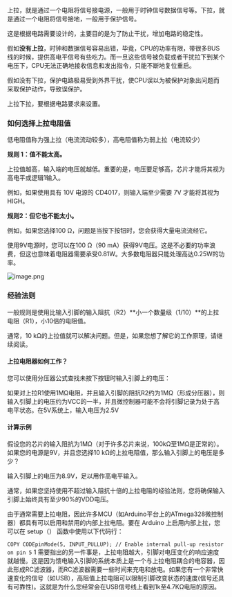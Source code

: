 上拉，就是通过一个电阻将信号接电源，一般用于时钟信号数据信号等。下拉，就是通过一个电阻将信号接地，一般用于保护信号。

这是根据电路需要设计的，主要目的是为了防止干扰，增加电路的稳定性。

假如**没有上拉**，时钟和数据信号容易出错，毕竟，CPU的功率有限，带很多BUS线的时候，提供高电平信号有些吃力。而一旦这些信号被负载或者干扰拉下到某个电压下，CPU无法正确地接收信息和发出指令，只能不断地复位重启。

假如没有下拉，保护电路极易受到外界干扰，使CPU误以为被保护对象出问题而采取保护动作，导致误保护。

上拉下拉，要根据电路要求来设置。

### **如何选择上拉电阻值**

低电阻值称为强上拉（电流流动较多），高电阻值称为弱上拉（电流较少）

**规则 1：值不能太高。**

上拉值越高，输入端的电压就越低。重要的是，电压要足够高，芯片才能将其视为高电平或逻辑1输入。

例如，如果使用具有 10V 电源的 CD4017，则输入端至少需要 7V 才能将其视为 HIGH。

**规则2：但它也不能太小。**

例如，如果您选择100 Ω，问题是当按下按钮时，您会获得大量电流流经它。

使用9V电源时，您可以在100 Ω（90 mA）获得9V电压。这是不必要的功率浪费，但这也意味着电阻器需要承受0.81W。大多数电阻器只能处理高达0.25W的功率。

![image.png](https://note.youdao.com/yws/res/371/WEBRESOURCE11356bbd9af898150ec0e7b29f250627)

### **经验法则**

一般规则是使用比输入引脚的输入阻抗（R2）\*\*小一个数量级（1/10）\*\*的上拉电阻（R1），小10倍的电阻值。

通常，10 kΩ的上拉值就可以解决问题。但是，如果您想了解它的工作原理，请继续阅读。

#### **上拉电阻器如何工作？**

您可以使用分压器公式查找未按下按钮时输入引脚上的电压：

如果对上拉R1使用1MΩ电阻，并且输入引脚的阻抗R2约为1MΩ（形成分压器），则输入引脚上的电压约为VCC的一半，并且微控制器可能不会将引脚记录为处于高电平状态。在5V系统上，输入电压为2.5V

#### **计算示例**

假设您的芯片的输入阻抗为1MΩ（对于许多芯片来说，100kΩ至1MΩ是正常的）。如果您的电源是9V，并且您选择10 kΩ的上拉电阻值，那么输入引脚上的电压是多少？

输入引脚上的电压为8.9V，足以用作高电平输入。

通常，如果您坚持使用不超过输入阻抗十倍的上拉电阻的经验法则，您将确保输入引脚上始终具有至少90%的VDD电压。

由于通常需要上拉电阻，因此许多MCU（如Arduino平台上的ATmega328微控制器）都具有可以启用和禁用的内部上拉电阻。要在 Arduino 上启用内部上拉，您可以在 setup（） 函数中使用以下代码行：

`COPY CODEpinMode(5, INPUT_PULLUP); // Enable internal pull-up resistor on pin 5`
1
需要指出的另一件事是，上拉电阻越大，引脚对电压变化的响应速度就越慢。这是因为馈电输入引脚的系统本质上是一个与上拉电阻耦合的电容器，因此形成RC滤波器，而RC滤波器需要一些时间来充电和放电。如果您有一个非常快速变化的信号（如USB），高阻值上拉电阻可以限制引脚改变状态的速度(信号还具有可靠性)。这就是为什么您经常会在USB信号线上看到1k至4.7KΩ电阻的原因。
